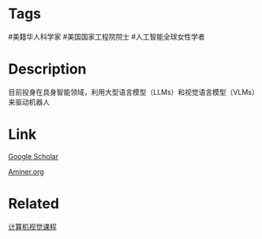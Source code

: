 # Tags

#美籍华人科学家 #美国国家工程院院士 #人工智能全球女性学者

# Description

目前投身在具身智能领域，利用大型语言模型（LLMs）和视觉语言模型（VLMs）来驱动机器人

# Link

[Google Scholar](https://scholar.google.com/citations?hl=en&user=rDfyQnIAAAAJ)

[Aminer.org](https://www.aminer.org/profile/Fei-Fei%20Li/53f4d81cdabfaef64977b5bf)

# Related

[计算机视觉课程](https://www.bilibili.com/video/BV1R84y1f79o/?spm_id_from=333.337.search-card.all.click&vd_source=08ac9e93485dda1d063983c6ad0ef308)
